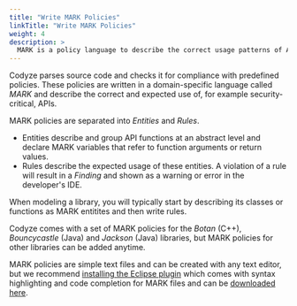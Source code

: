 ```yaml
---
title: "Write MARK Policies"
linkTitle: "Write MARK Policies"
weight: 4
description: >
  MARK is a policy language to describe the correct usage patterns of API or libraries.
---
```


Codyze parses source code and checks it for compliance with predefined policies. These policies are written in a domain-specific language called _MARK_ and describe the correct and expected use of, for example security-critical, APIs.

MARK policies are separated into _Entities_ and _Rules_.

* Entities describe and group API functions at an abstract level and declare MARK variables that refer to function arguments or return values.
* Rules describe the expected usage of these entities. A violation of a rule will result in a _Finding_ and shown as a warning or error in the developer's IDE.

When modeling a library, you will typically start by describing its classes or functions as MARK entitites and then write rules.

Codyze comes with a set of MARK policies for the _Botan_ (C++), _Bouncycastle_ (Java) and _Jackson_ (Java) libraries, but MARK policies for other libraries can be added anytime.

MARK policies are simple text files and can be created with any text editor, but we recommend [installing the Eclipse plugin](installation) which comes with syntax highlighting and code completion for MARK files and can be [downloaded here]().
